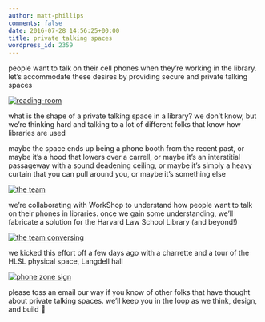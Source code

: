 ```yaml
---
author: matt-phillips
comments: false
date: 2016-07-28 14:56:25+00:00
title: private talking spaces
wordpress_id: 2359
---
```


people want to talk on their cell phones when they’re working in the library. let’s accommodate these desires by providing secure and private talking spaces

[![reading-room](http://librarylab.law.harvard.edu/blog/wp-content/uploads/2016/07/a31bf2be-eebb-4860-b28d-cee1f084072b.jpg)](http://librarylab.law.harvard.edu/blog/wp-content/uploads/2016/07/a31bf2be-eebb-4860-b28d-cee1f084072b.jpg)

what is the shape of a private talking space in a library? we don’t know, but we’re thinking hard and talking to a lot of different folks that know how libraries are used

maybe the space ends up being a phone booth from the recent past, or maybe it’s a hood that lowers over a carrell, or maybe it’s an interstitial passageway with a sound deadening ceiling, or maybe it’s simply a heavy curtain that you can pull around you, or maybe it’s something else

[![the team](http://librarylab.law.harvard.edu/blog/wp-content/uploads/2016/07/lobby.jpg)](http://librarylab.law.harvard.edu/blog/wp-content/uploads/2016/07/lobby.jpg)

we’re collaborating with WorkShop to understand how people want to talk on their phones in libraries. once we gain some understanding, we’ll fabricate a solution for the Harvard Law School Library (and beyond!)

[![the team conversing](http://librarylab.law.harvard.edu/blog/wp-content/uploads/2016/07/hall.jpg)](http://librarylab.law.harvard.edu/blog/wp-content/uploads/2016/07/hall.jpg)

we kicked this effort off a few days ago with a charrette and a tour of the HLSL physical space, Langdell hall

[![phone zone sign](http://librarylab.law.harvard.edu/blog/wp-content/uploads/2016/07/signs.jpg)](http://librarylab.law.harvard.edu/blog/wp-content/uploads/2016/07/signs.jpg)

please toss an email our way if you know of other folks that have thought about private talking spaces. we’ll keep you in the loop as we think, design, and build 💚
